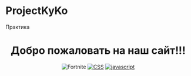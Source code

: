 # ProjectKyKo
 Практика
<h1 align="center">Добро пожаловать на наш сайт!!!</h1>

<div align="center">
<a><img alt="Fortnite" src="[https://img.shields.io/badge/HTML%20-%23E34F26.svg?&style=for-the-badge](https://www.google.com/url?sa=i&url=https%3A%2F%2Fcadelta.ru%2Fgames%2Fid2211&psig=AOvVaw36khBfVfBe_b1jwaerQGan&ust=1680857424869000&source=images&cd=vfe&ved=0CA0QjRxqFwoTCLirxfjvlP4CFQAAAAAdAAAAABAD)"/></a>
<a href="https://github.com/topics/css"><img alt="CSS" src="https://img.shields.io/badge/CSS%20-%23E34F26.svg?&style=for-the-badge"/></a>
<a href="https://github.com/topics/javascript"><img alt="javascript" src="https://img.shields.io/badge/Javascript%20-%23E34F26.svg?&style=for-the-badge&logo=javascript&logoColor=white"/></a>
